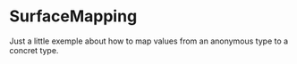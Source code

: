 # SurfaceMapping

Just a little exemple about how to map values from an anonymous type to a concret type.
